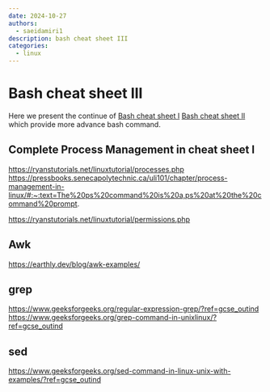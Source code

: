 ```yaml
---
date: 2024-10-27
authors:
  - saeidamiri1
description: bash cheat sheet III 
categories:
  - linux
---
```


# Bash cheat sheet III  
Here we present the continue of [Bash cheat sheet I](./bash_cheat_sheet_i.md)  [Bash cheat sheet II](./bash_cheat_sheet_ii.md)  which provide more advance bash command.



<!-- more -->


## Complete  Process Management in cheat sheet I
https://ryanstutorials.net/linuxtutorial/processes.php
https://pressbooks.senecapolytechnic.ca/uli101/chapter/process-management-in-linux/#:~:text=The%20ps%20command%20is%20a,ps%20at%20the%20command%20prompt.





https://ryanstutorials.net/linuxtutorial/permissions.php




## Awk
https://earthly.dev/blog/awk-examples/

## grep 
https://www.geeksforgeeks.org/regular-expression-grep/?ref=gcse_outind
https://www.geeksforgeeks.org/grep-command-in-unixlinux/?ref=gcse_outind


## sed 
https://www.geeksforgeeks.org/sed-command-in-linux-unix-with-examples/?ref=gcse_outind

